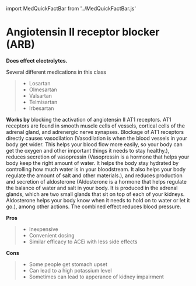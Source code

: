 import MedQuickFactBar from '../MedQuickFactBar.js'

# Angiotensin II receptor blocker (ARB)

<!-- <MedQuickFactBar
a1cText={`0.5-1%`}
rountineText={`Daily`}
lowBloodSugarText={`No`}
weightChangeText={`Neutral`}
heartBenefitText={`Neutral`}
costText={`High`}
/> -->

**Does effect electrolytes.**

Several different medications in this class

> - Losartan
> - Olmesartan
> - Valsartan
> - Telmisartan
> - Irbesartan

**Works by** blocking the activation of angiotensin II AT1 receptors. AT1 receptors are found in smooth muscle cells of vessels, cortical cells of the adrenal gland, and adrenergic nerve synapses. Blockage of AT1 receptors directly causes vasodilation (Vasodilation is when the blood vessels in your body get wider. This helps your blood flow more easily, so your body can get the oxygen and other important things it needs to stay healthy.), reduces secretion of vasopressin (Vasopressin is a hormone that helps your body keep the right amount of water. It helps the body stay hydrated by controlling how much water is in your bloodstream. It also helps your body regulate the amount of salt and other materials.), and reduces production and secretion of aldosterone (Aldosterone is a hormone that helps regulate the balance of water and salt in your body. It is produced in the adrenal glands, which are two small glands that sit on top of each of your kidneys. Aldosterone helps your body know when it needs to hold on to water or let it go.), among other actions. The combined effect reduces blood pressure.

**Pros**

> - Inexpensive
> - Convenient dosing
> - Similar efficacy to ACEi with less side effects

**Cons**

> - Some people get stomach upset
> - Can lead to a high potassium level
> - Sometimes can lead to apperance of kidney impairment